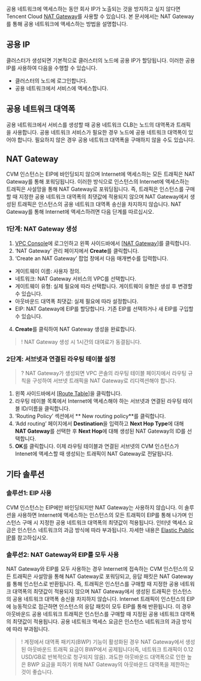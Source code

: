 공용 네트워크에 액세스하는 동안 회사 IP가 노출되는 것을 방지하고 싶지 않다면 Tencent Cloud [NAT Gateway](https://intl.cloud.tencent.com/document/product/215/4975)를 사용할 수 있습니다. 본 문서에서는 NAT Gateway를 통해 공용 네트워크에 액세스하는 방법을 설명합니다.

## 공용 IP
클러스터가 생성되면 기본적으로 클러스터의 노드에 공용 IP가 할당됩니다. 이러한 공용 IP를 사용하여 다음을 수행할 수 있습니다.
- 클러스터의 노드에 로그인합니다.
- 공용 네트워크에서 서비스에 액세스합니다.

## 공용 네트워크 대역폭
공용 네트워크에서 서비스를 생성할 때 공용 네트워크 CLB는 노드의 대역폭과 트래픽을 사용합니다. 공용 네트워크 서비스가 필요한 경우 노드에 공용 네트워크 대역폭이 있어야 합니다. 필요하지 않은 경우 공용 네트워크 대역폭을 구매하지 않을 수도 있습니다.

## NAT Gateway
CVM 인스턴스는 EIP에 바인딩되지 않으며 Internet에 액세스하는 모든 트래픽은 NAT Gateway를 통해 포워딩됩니다. 이러한 방식으로 인스턴스의 Internet에 액세스하는 트래픽은 사설망을 통해 NAT Gateway로 포워딩됩니다. 즉, 트래픽은 인스턴스를 구매할 때 지정한 공용 네트워크 대역폭의 최댓값에 적용되지 않으며 NAT Gateway에서 생성된 트래픽은 인스턴스의 공용 네트워크 대역폭 송신을 차지하지 않습니다. NAT Gateway를 통해 Internet에 액세스하려면 다음 단계를 따르십시오.

### 1단계: NAT Gateway 생성
1. [VPC Console](https://console.cloud.tencent.com/vpc/vpc?rid=1)에 로그인하고 왼쪽 사이드바에서 [[NAT Gateway](https://console.cloud.tencent.com/vpc/nat?rid=1)]를 클릭합니다.
2. ‘NAT Gateway’ 관리 페이지에서 **Create**를 클릭합니다.
3. ‘Create an NAT Gateway’ 팝업 창에서 다음 매개변수를 입력합니다.
 - 게이트웨이 이름: 사용자 정의.
 - 네트워크: NAT Gateway 서비스의 VPC를 선택합니다.
 - 게이트웨이 유형: 실제 필요에 따라 선택합니다. 게이트웨이 유형은 생성 후 변경할 수 있습니다.
 - 아웃바운드 대역폭 최댓값: 실제 필요에 따라 설정합니다.
 - EIP: NAT Gateway에 EIP를 할당합니다. 기존 EIP를 선택하거나 새 EIP를 구입할 수 있습니다.
4. **Create**를 클릭하여 NAT Gateway 생성을 완료합니다.
>! NAT Gateway 생성 시 1시간의 대여료가 동결됩니다.

### 2단계: 서브넷과 연결된 라우팅 테이블 설정

>? NAT Gateway가 생성되면 VPC 콘솔의 라우팅 테이블 페이지에서 라우팅 규칙을 구성하여 서브넷 트래픽을 NAT Gateway로 리디렉션해야 합니다.
>

1. 왼쪽 사이드바에서 [[Route Table](https://console.cloud.tencent.com/vpc/route?rid=1)]을 클릭합니다.
2. 라우팅 테이블 목록에서 Internet에 액세스해야 하는 서브넷과 연결된 라우팅 테이블 ID/이름을 클릭합니다.
3. ‘Routing Policy’ 섹션에서 ** New routing policy**를 클릭합니다.
3. ‘Add routing’ 페이지에서 **Destination**을 입력하고 **Next Hop Type**에 대해 **NAT Gateway**를 선택한 후 **Next Hop**에 대해 생성된 NAT Gateway의 ID를 선택합니다.
4. **OK**를 클릭합니다.
이제 라우팅 테이블과 연결된 서브넷의 CVM 인스턴스가 Intenet에 액세스할 때 생성되는 트래픽이 NAT Gateway로 전달됩니다.

## 기타 솔루션

### 솔루션1: EIP 사용
CVM 인스턴스는 EIP에만 바인딩되지만 NAT Gateway는 사용하지 않습니다. 이 솔루션을 사용하면 Internet에 액세스하는 인스턴스의 모든 트래픽이 EIP를 통해 나가며 인스턴스 구매 시 지정한 공용 네트워크 대역폭의 최댓값이 적용됩니다. 인터넷 액세스 요금은 인스턴스 네트워크의 과금 방식에 따라 부과됩니다.
자세한 내용은 [Elastic Public IP](https://intl.cloud.tencent.com/document/product/215/4958#.E6.93.8D.E4.BD.9C.E6.8C.87.E5.8D.97)를 참고하십시오.

### 솔루션2: NAT Gateway와 EIP를 모두 사용
NAT Gateway와 EIP를 모두 사용하는 경우 Internet에 접속하는 CVM 인스턴스의 모든 트래픽은 사설망을 통해 NAT Gateway로 포워딩되고, 응답 패킷은 NAT Gateway를 통해 인스턴스로 반환됩니다. 즉, 트래픽은 인스턴스를 구매할 때 지정한 공용 네트워크 대역폭의 최댓값이 적용되지 않으며 NAT Gateway에서 생성된 트래픽은 인스턴스의 공용 네트워크 대역폭 송신을 차지하지 않습니다. Internet 트래픽이 인스턴스의 EIP에 능동적으로 접근하면 인스턴스의 응답 패킷이 모두 EIP를 통해 반환됩니다. 이 경우 아웃바운드 공용 네트워크 트래픽은 인스턴스를 구매할 때 지정된 공용 네트워크 대역폭의 최댓값이 적용됩니다. 공용 네트워크 액세스 요금은 인스턴스 네트워크의 과금 방식에 따라 부과됩니다.

>! 계정에서 대역폭 패키지(BWP) 기능이 활성화된 경우 NAT Gateway에서 생성된 아웃바운드 트래픽 요금이 BWP에서 공제됩니다(즉, 네트워크 트래픽이 0.12 USD/GB로 반복적으로 청구되지 않음). 과도한 아웃바운드 대역폭으로 인한 높은 BWP 요금을 피하기 위해 NAT Gateway의 아웃바운드 대역폭을 제한하는 것이 좋습니다.
